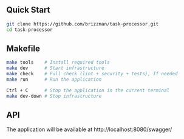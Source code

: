 ## Quick Start
```bash
git clone https://github.com/brizzman/task-processor.git
cd task-processor
```

## Makefile
```bash
make tools    # Install required tools
make dev      # Start infrastructure
make check    # Full check (lint + security + tests), If needed
make run      # Run the application

Ctrl + C      # Stop the application in the current terminal
make dev-down # Stop infrastructure
```

## API 
The application will be available at http://localhost:8080/swagger/

